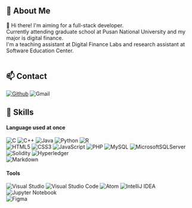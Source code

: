 🤔 About Me
--------------------------------------------------------------------------
:wave:  Hi there! I'm aiming for a full-stack developer. <br>
Currently attending graduate school at Pusan National University and my major is digital finance. <br>
I'm a teaching assistant at Digital Finance Labs and research assistant at Software Education Center. <br><br>

📫 Contact 
--------------------------------------------------------------------------
[![Github](https://img.shields.io/badge/Github-%23121011.svg?style=for-the-badge&logo=github&logoColor=white&style=plastic)](https://github.com/Kwon1995-2)
![Gmail](https://img.shields.io/badge/simongmltjr2022@gmail.com-D14836?style=for-the-badge&logo=gmail&logoColor=white&style=plastic)


:muscle: <b>Skills</b> 
--------------------------------------------------------------------------
#### Language used at once
![C](https://img.shields.io/badge/C-%2300599C.svg?style=for-the-badge&logo=c&logoColor=white&style=plastic)
![C++](https://img.shields.io/badge/C++-%2300599C.svg?style=for-the-badge&logo=c%2B%2B&logoColor=white&style=plastic)
![Java](https://img.shields.io/badge/Java-%23ED8B00.svg?style=for-the-badge&logo=java&logoColor=white&style=plastic)
![Python](https://img.shields.io/badge/Python-3670A0?style=for-the-badge&logo=python&logoColor=ffdd54&style=plastic)
![R](https://img.shields.io/badge/R-%23276DC3.svg?style=for-the-badge&logo=r&logoColor=white&style=plastic)
<br>
![HTML5](https://img.shields.io/badge/HTML5-%23E34F26.svg?style=for-the-badge&logo=html5&logoColor=white&style=plastic)
![CSS3](https://img.shields.io/badge/CSS3-%231572B6.svg?style=for-the-badge&logo=css3&logoColor=white&style=plastic)
![JavaScript](https://img.shields.io/badge/Javascript-%23323330.svg?style=for-the-badge&logo=javascript&logoColor=%23F7DF1E&style=plastic)
![PHP](https://img.shields.io/badge/PHP-%23777BB4.svg?style=for-the-badge&logo=php&logoColor=white&style=plastic)
![MySQL](https://img.shields.io/badge/mysql-%2300f.svg?style=for-the-badge&logo=mysql&logoColor=white&style=plastic)
![MicrosoftSQLServer](https://img.shields.io/badge/Microsoft%20SQL%20Sever-CC2927?style=for-the-badge&logo=microsoft%20sql%20server&logoColor=white&style=plastic)
<br>
![Solidity](https://img.shields.io/badge/Solidity-363636.svg?style=for-the-badge&&logo=Solidity&logoColor=white&style=plastic)
![Hyperledger](https://img.shields.io/badge/HyperledgerFabric-2F3134.svg?style=for-the-badge&&logo=Hyperledger&logoColor=white&style=plastic)
<br>
![Markdown](https://img.shields.io/badge/Markdown-%23000000.svg?style=for-the-badge&logo=markdown&logoColor=white&style=plastic)



#### Tools
![Visual Studio](https://img.shields.io/badge/VisualStudio-5C2D91.svg?style=for-the-badge&logo=visual-studio&logoColor=white&style=plastic)
![Visual Studio Code](https://img.shields.io/badge/VisualStudioCode-0078d7.svg?style=for-the-badge&logo=visual-studio-code&logoColor=white&style=plastic)
![Atom](https://img.shields.io/badge/Atom-%2366595C.svg?style=for-the-badge&logo=atom&logoColor=white&style=plastic)
![IntelliJ IDEA](https://img.shields.io/badge/IntelliJIDEA-000000.svg?style=for-the-badge&logo=intellij-idea&logoColor=white&style=plastic)
![Jupyter Notebook](https://img.shields.io/badge/jupyter-%23FA0F00.svg?style=for-the-badge&logo=jupyter&logoColor=white&style=plastic)
<br>
![Figma](https://img.shields.io/badge/Figma-%23F24E1E.svg?style=for-the-badge&logo=figma&logoColor=white&style=plastic)

<!--
**HeeSeok-Kwon/HeeSeok-Kwon** is a ✨ _special_ ✨ repository because its `README.md` (this file) appears on your GitHub profile.

Here are some ideas to get you started:

- 🔭 I’m currently working on ...
- 🌱 I’m currently learning ...
- 👯 I’m looking to collaborate on ...
- 🤔 I’m looking for help with ...
- 💬 Ask me about ...
- 📫 How to reach me: ...
- 😄 Pronouns: ...
- ⚡ Fun fact: ...
-->

